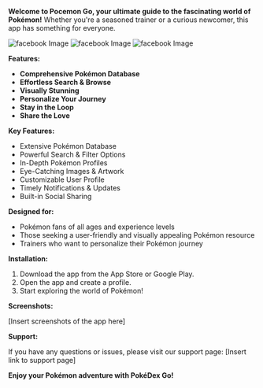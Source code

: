 **Welcome to Pocemon Go, your ultimate guide to the fascinating world of Pokémon!** Whether you're a seasoned trainer or a curious newcomer, this app has something for everyone.

![facebook Image](https://github.com/john-safwat/Pokemon_App/blob/master/Screenshot_20240120_031045.png?raw=true)
![facebook Image](https://github.com/john-safwat/Pokemon_App/blob/master/Screenshot_20240120_031100.png?raw=true)
![facebook Image](https://github.com/john-safwat/Pokemon_App/blob/master/Screenshot_20240120_031110.png?raw=true)

**Features:**

* **Comprehensive Pokémon Database**
* **Effortless Search & Browse**
* **Visually Stunning**
* **Personalize Your Journey**
* **Stay in the Loop**
* **Share the Love**

**Key Features:**

* Extensive Pokémon Database
* Powerful Search & Filter Options
* In-Depth Pokémon Profiles
* Eye-Catching Images & Artwork
* Customizable User Profile
* Timely Notifications & Updates
* Built-in Social Sharing

**Designed for:**

* Pokémon fans of all ages and experience levels
* Those seeking a user-friendly and visually appealing Pokémon resource
* Trainers who want to personalize their Pokémon journey

**Installation:**

1. Download the app from the App Store or Google Play.
2. Open the app and create a profile.
3. Start exploring the world of Pokémon!

**Screenshots:**

[Insert screenshots of the app here]

**Support:**

If you have any questions or issues, please visit our support page: [Insert link to support page]

**Enjoy your Pokémon adventure with PokéDex Go!**
